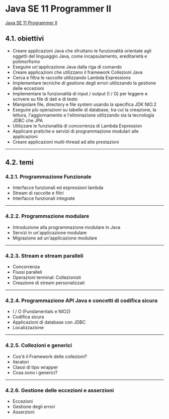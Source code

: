 
# Java SE 11 Programmer II

[Java SE 11 Programmer II](https://education.oracle.com/java/java-se/product_267)

## 4.1. obiettivi

* Creare applicazioni Java che sfruttano le funzionalità orientate agli oggetti del linguaggio Java, come incapsulamento, ereditarietà e polimorfismo
* Eseguire un'applicazione Java dalla riga di comando
* Creare applicazioni che utilizzano il framework Collezioni Java
* Cerca e filtra le raccolte utilizzando Lambda Expressions
* Implementare tecniche di gestione degli errori utilizzando la gestione delle eccezioni
* Implementare la funzionalità di input / output (I / O) per leggere e scrivere su file di dati e di testo
* Manipolare file, directory e file system usando la specifica JDK NIO.2
* Eseguire più operazioni su tabelle di database, tra cui la creazione, la lettura, l'aggiornamento e l'eliminazione utilizzando sia la tecnologia JDBC che JPA
* Utilizzare le funzionalità di concorrenza di Lambda Expression
* Applicare pratiche e servizi di programmazione modulari alle applicazioni
* Creare applicazioni multi-thread ad alte prestazioni

---

## 4.2. temi


### 4.2.1. Programmazione Funzionale

* Interfacce funzionali ed espressioni lambda
* Stream di raccolte e filtri
* Interfacce funzionali integrate

---

### 4.2.2. Programmazione modulare

* Introduzione alla programmazione modulare in Java
* Servizi in un'applicazione modulare
* Migrazione ad un'applicazione modulare

---

### 4.2.3. Stream e stream paralleli

* Concorrenza
* Flussi paralleli
* Operazioni terminal: Collezionisti
* Creazione di stream personalizzati

---

### 4.2.4. Programmazione API Java e concetti di codifica sicura

* I / O (Fundamentals e NIO2)
* Codifica sicura
* Applicazioni di database con JDBC
* Localizzazione

---

### 4.2.5. Collezioni e generici

* Cos'è il Framework delle collezioni?
* Iteratori
* Classi di tipo wrapper
* Cosa sono i generici?

---

### 4.2.6. Gestione delle eccezioni e asserzioni

* Eccezioni
* Gestione degli errori
* Asserzioni

